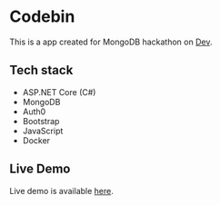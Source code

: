 # Codebin

This is a app created for MongoDB hackathon on [Dev](https://dev.to/devteam/announcing-the-mongodb-atlas-hackathon-2022-on-dev-2107).


## Tech stack

- ASP.NET Core (C#)
- MongoDB
- Auth0
- Bootstrap
- JavaScript
- Docker

## Live Demo

Live demo is available [here](https://codebin.onrender.com/).